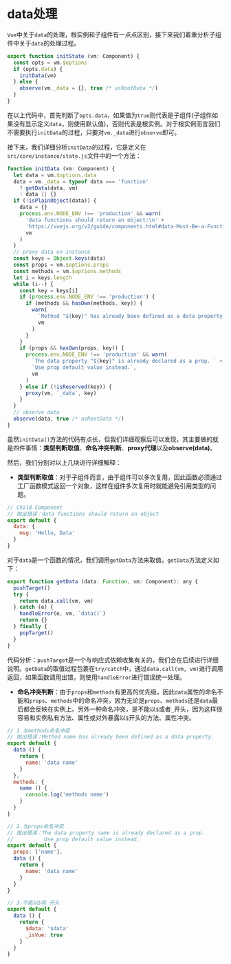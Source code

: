 # data处理
`Vue`中关于`data`的处理，根实例和子组件有一点点区别，接下来我们着重分析子组件中关于`data`的处理过程。
```js
export function initState (vm: Component) {
  const opts = vm.$options
  if (opts.data) {
    initData(vm)
  } else {
    observe(vm._data = {}, true /* asRootData */)
  }
}
```
在以上代码中，首先判断了`opts.data`，如果值为`true`则代表是子组件(子组件如果没有显示定义`data`，则使用默认值)，否则代表是根实例。对于根实例而言我们不需要执行`initData`的过程，只要对`vm._data`进行`observe`即可。

接下来，我们详细分析`initData`的过程，它是定义在`src/core/instance/state.js`文件中的一个方法：
```js
function initData (vm: Component) {
  let data = vm.$options.data
  data = vm._data = typeof data === 'function'
    ? getData(data, vm)
    : data || {}
  if (!isPlainObject(data)) {
    data = {}
    process.env.NODE_ENV !== 'production' && warn(
      'data functions should return an object:\n' +
      'https://vuejs.org/v2/guide/components.html#data-Must-Be-a-Function',
      vm
    )
  }
  // proxy data on instance
  const keys = Object.keys(data)
  const props = vm.$options.props
  const methods = vm.$options.methods
  let i = keys.length
  while (i--) {
    const key = keys[i]
    if (process.env.NODE_ENV !== 'production') {
      if (methods && hasOwn(methods, key)) {
        warn(
          `Method "${key}" has already been defined as a data property.`,
          vm
        )
      }
    }
    if (props && hasOwn(props, key)) {
      process.env.NODE_ENV !== 'production' && warn(
        `The data property "${key}" is already declared as a prop. ` +
        `Use prop default value instead.`,
        vm
      )
    } else if (!isReserved(key)) {
      proxy(vm, `_data`, key)
    }
  }
  // observe data
  observe(data, true /* asRootData */)
}
```
虽然`initData()`方法的代码有点长，但我们详细观察后可以发现，其主要做的就是四件事情：**类型判断取值**、**命名冲突判断**、**proxy代理**以及**observe(data)**。

然后，我们分别对以上几块进行详细解释：
* **类型判断取值**：对于子组件而言，由于组件可以多次复用，因此函数必须通过工厂函数模式返回一个对象，这样在组件多次复用时就能避免引用类型的问题。
```js
// Child Component
// 抛出错误：data functions should return an object
export default {
  data: {
    msg: 'Hello, Data'
  }
}
```
对于`data`是一个函数的情况，我们调用`getData`方法来取值，`getData`方法定义如下：
```js
export function getData (data: Function, vm: Component): any {
  pushTarget()
  try {
    return data.call(vm, vm)
  } catch (e) {
    handleError(e, vm, `data()`)
    return {}
  } finally {
    popTarget()
  }
}
```
代码分析：`pushTarget`是一个与响应式依赖收集有关的，我们会在后续进行详细说明。`getData`的取值过程包裹在`try/catch`中，通过`data.call(vm, vm)`进行调用返回，如果函数调用出错，则使用`handleError`进行错误统一处理。

* **命名冲突判断**：由于`props`和`methods`有更高的优先级，因此`data`属性的命名不能和`props`、`methods`中的命名冲突，因为无论是`props`、`methods`还是`data`最后都会反映在实例上。另外一种命名冲突，是不能以`$`或者`_`开头，因为这样很容易和实例私有方法、属性或对外暴露以`$`开头的方法、属性冲突。
```js
// 1.与methods命名冲突
// 抛出错误：Method name has already been defined as a data property.
export default {
  data () {
    return {
      name: 'data name'
    }
  },
  methods: {
    name () {
      console.log('methods name')
    }
  }
}

// 2.与props命名冲突
// 抛出错误：The data property name is already declared as a prop.
//          Use prop default value instead.
export default {
  props: ['name'],
  data () {
    return {
      name: 'data name'
    }
  }
}

// 3.不能以$和_开头
export default {
  data () {
    return {
      $data: '$data'
      _isVue: true
    }
  }
}
```